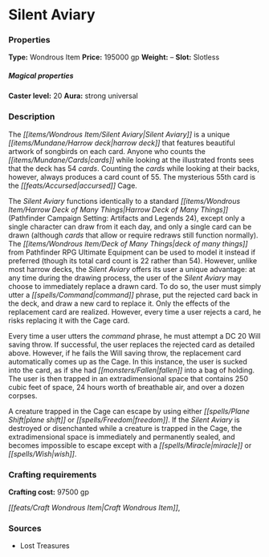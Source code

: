 ﻿---
Title: "Silent Aviary"
Type: "Wondrous Item"
Price: "195000 gp"
Weight: "–"
Slot: "Slotless"
Caster level: "20"
Aura: "strong universal"
Description: |
  "The _Silent Aviary_ is a unique harrow deck that features beautiful artwork of songbirds on each card. Anyone who counts the cards while looking at the illustrated fronts sees that the deck has 54 cards. Counting the cards while looking at their backs, however, always produces a card count of 55. The mysterious 55th card is the accursed Cage.
  The _Silent Aviary_ functions identically to a standard _Harrow Deck of Many Things_ (_Pathfinder Campaign Setting: Artifacts and Legends_ 24), except only a single character can draw from it each day, and only a single card can be drawn (although cards that allow or require redraws still function normally). The deck of many things from _Pathfinder RPG Ultimate Equipment_ can be used to model it instead if preferred (though its total card count is 22 rather than 54). However, unlike most harrow decks, the _Silent Aviary_ offers its user a unique advantage: at any time during the drawing process, the user of the _Silent Aviary_ may choose to immediately replace a drawn card. To do so, the user must simply utter a command phrase, put the rejected card back in the deck, and draw a new card to replace it. Only the effects of the replacement card are realized. However, every time a user rejects a card, he risks replacing it with the Cage card.
  Every time a user utters the command phrase, he must attempt a DC 20 Will saving throw. If successful, the user replaces the rejected card as detailed above. However, if he fails the Will saving throw, the replacement card automatically comes up as the Cage. In this instance, the user is sucked into the card, as if she had fallen into a _bag of holding_. The user is then trapped in an extradimensional space that contains 250 cubic feet of space, 24 hours worth of breathable air, and over a dozen corpses.
  A creature trapped in the Cage can escape by using either _plane shift_ or _freedom_. If the _Silent Aviary_ is destroyed or disenchanted while a creature is trapped in the Cage, the extradimensional space is immediately and permanently sealed, and becomes impossible to escape except with a _miracle_ or _wish_."
Crafting cost: "97500 gp"
Sources: "['Lost Treasures']"
---

# Silent Aviary

### Properties

**Type:** Wondrous Item **Price:** 195000 gp **Weight:** – **Slot:** Slotless

##### Magical properties

**Caster level:** 20 **Aura:** strong universal

### Description

The _[[items/Wondrous Item/Silent Aviary|Silent Aviary]]_ is a unique _[[items/Mundane/Harrow deck|harrow deck]]_ that features beautiful artwork of songbirds on each card. Anyone who counts the _[[items/Mundane/Cards|cards]]_ while looking at the illustrated fronts sees that the deck has 54 _cards_. Counting the _cards_ while looking at their backs, however, always produces a card count of 55. The mysterious 55th card is the _[[feats/Accursed|accursed]]_ Cage.

The _Silent Aviary_ functions identically to a standard _[[items/Wondrous Item/Harrow Deck of Many Things|Harrow Deck of Many Things]]_ (Pathfinder Campaign Setting: Artifacts and Legends 24), except only a single character can draw from it each day, and only a single card can be drawn (although _cards_ that allow or require redraws still function normally). The _[[items/Wondrous Item/Deck of Many Things|deck of many things]]_ from Pathfinder RPG Ultimate Equipment can be used to model it instead if preferred (though its total card count is 22 rather than 54). However, unlike most harrow decks, the _Silent Aviary_ offers its user a unique advantage: at any time during the drawing process, the user of the _Silent Aviary_ may choose to immediately replace a drawn card. To do so, the user must simply utter a _[[spells/Command|command]]_ phrase, put the rejected card back in the deck, and draw a new card to replace it. Only the effects of the replacement card are realized. However, every time a user rejects a card, he risks replacing it with the Cage card.

Every time a user utters the _command_ phrase, he must attempt a DC 20 Will saving throw. If successful, the user replaces the rejected card as detailed above. However, if he fails the Will saving throw, the replacement card automatically comes up as the Cage. In this instance, the user is sucked into the card, as if she had _[[monsters/Fallen|fallen]]_ into a bag of holding. The user is then trapped in an extradimensional space that contains 250 cubic feet of space, 24 hours worth of breathable air, and over a dozen corpses.

A creature trapped in the Cage can escape by using either _[[spells/Plane Shift|plane shift]]_ or _[[spells/Freedom|freedom]]_. If the _Silent Aviary_ is destroyed or disenchanted while a creature is trapped in the Cage, the extradimensional space is immediately and permanently sealed, and becomes impossible to escape except with a _[[spells/Miracle|miracle]]_ or _[[spells/Wish|wish]]_.

### Crafting requirements

**Crafting cost:** 97500 gp

_[[feats/Craft Wondrous Item|Craft Wondrous Item]]_,

### Sources

* Lost Treasures